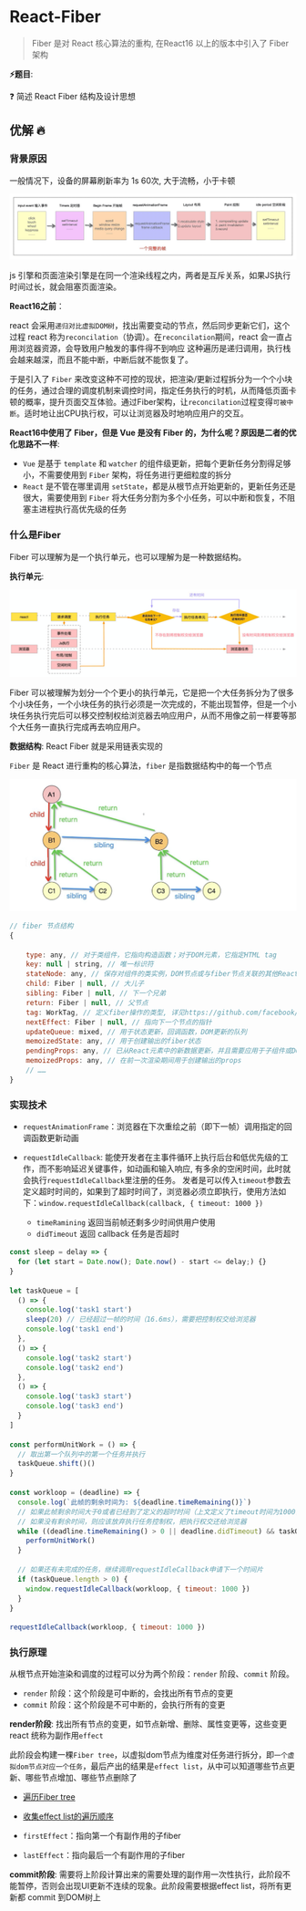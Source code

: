 # React-Fiber

> Fiber 是对 React 核心算法的重构, 在React16 以上的版本中引入了 Fiber 架构

**⚡题目**:

❓ 简述 React Fiber 结构及设计思想

## 优解 🔥

### 背景原因

一般情况下，设备的屏幕刷新率为 1s 60次, 大于流畅，小于卡顿

![完整的一帧浏览器页面渲染引擎](./belt-render.jpg)

js 引擎和页面渲染引擎是在同一个渲染线程之内，两者是互斥关系，如果JS执行时间过长，就会阻塞页面渲染。

**React16之前**：

react 会采用`递归对比虚拟DOM树`，找出需要变动的节点，然后同步更新它们，这个过程 react 称为`reconcilation`（协调）。在`reconcilation`期间，react 会一直占用浏览器资源，会导致用户触发的事件得不到响应
这种遍历是递归调用，执行栈会越来越深，而且不能中断，中断后就不能恢复了。

于是引入了 `Fiber` 来改变这种不可控的现状，把渲染/更新过程拆分为一个个小块的任务，通过合理的调度机制来调控时间，指定任务执行的时机，从而降低页面卡顿的概率，提升页面交互体验。通过Fiber架构，让`reconcilation`过程变得`可被中断`。适时地让出CPU执行权，可以让浏览器及时地响应用户的交互。

**React16中使用了 Fiber，但是 Vue 是没有 Fiber 的，为什么呢？原因是二者的优化思路不一样**:

- `Vue` 是基于 `template` 和 `watcher` 的组件级更新，把每个更新任务分割得足够小，不需要使用到 `Fiber` 架构，将任务进行更细粒度的拆分
- `React` 是不管在哪里调用 `setState`，都是从根节点开始更新的，更新任务还是很大，需要使用到 `Fiber` 将大任务分割为多个小任务，可以中断和恢复，不阻塞主进程执行高优先级的任务

### 什么是Fiber

Fiber 可以理解为是一个执行单元，也可以理解为是一种数据结构。

**执行单元**:

![React Fiber 与浏览器的核心交互流程](./fiber-run.png)

Fiber 可以被理解为划分一个个更小的执行单元，它是把一个大任务拆分为了很多个小块任务，一个小块任务的执行必须是一次完成的，不能出现暂停，但是一个小块任务执行完后可以移交控制权给浏览器去响应用户，从而不用像之前一样要等那个大任务一直执行完成再去响应用户。

**数据结构**: React Fiber 就是采用链表实现的

`Fiber` 是 React 进行重构的核心算法，`fiber` 是指数据结构中的每一个节点

![fiber 结构](./fiber-link.jpg)

```js
// fiber 节点结构
{
    
    type: any, // 对于类组件，它指向构造函数；对于DOM元素，它指定HTML tag
    key: null | string, // 唯一标识符
    stateNode: any, // 保存对组件的类实例，DOM节点或与fiber节点关联的其他React元素类型的引用
    child: Fiber | null, // 大儿子
    sibling: Fiber | null, // 下一个兄弟
    return: Fiber | null, // 父节点
    tag: WorkTag, // 定义fiber操作的类型, 详见https://github.com/facebook/react/blob/master/packages/react-reconciler/src/ReactWorkTags.js
    nextEffect: Fiber | null, // 指向下一个节点的指针
    updateQueue: mixed, // 用于状态更新，回调函数，DOM更新的队列
    memoizedState: any, // 用于创建输出的fiber状态
    pendingProps: any, // 已从React元素中的新数据更新，并且需要应用于子组件或DOM元素的props
    memoizedProps: any, // 在前一次渲染期间用于创建输出的props
    // ……     
}

```

### 实现技术

- `requestAnimationFrame`：浏览器在下次重绘之前（即下一帧）调用指定的回调函数更新动画
- `requestIdleCallback`: 能使开发者在主事件循环上执行后台和低优先级的工作，而不影响延迟关键事件，如动画和输入响应, 有多余的空闲时间，此时就会执行`requestIdleCallback`里注册的任务。
发者是可以传入`timeout`参数去定义超时时间的，如果到了超时时间了，浏览器必须立即执行，使用方法如下：`window.requestIdleCallback(callback, { timeout: 1000 })`

  - `timeRamining` 返回当前帧还剩多少时间供用户使用
  - `didTimeout` 返回 callback 任务是否超时

```js
const sleep = delay => {
  for (let start = Date.now(); Date.now() - start <= delay;) {}
}

let taskQueue = [
  () => {
    console.log('task1 start')
    sleep(20) // 已经超过一帧的时间（16.6ms），需要把控制权交给浏览器
    console.log('task1 end')
  },
  () => {
    console.log('task2 start')
    console.log('task2 end')
  },
  () => {
    console.log('task3 start')
    console.log('task3 end')
  }
]

const performUnitWork = () => {
  // 取出第一个队列中的第一个任务并执行
  taskQueue.shift()()
}

const workloop = (deadline) => {
  console.log(`此帧的剩余时间为: ${deadline.timeRemaining()}`)
  // 如果此帧剩余时间大于0或者已经到了定义的超时时间（上文定义了timeout时间为1000，到达时间时必须强制执行），且当时存在任务，则直接执行这个任务
  // 如果没有剩余时间，则应该放弃执行任务控制权，把执行权交还给浏览器
  while ((deadline.timeRemaining() > 0 || deadline.didTimeout) && taskQueue.length > 0) {
    performUnitWork()
  }

  // 如果还有未完成的任务，继续调用requestIdleCallback申请下一个时间片
  if (taskQueue.length > 0) {
    window.requestIdleCallback(workloop, { timeout: 1000 })
  }
}

requestIdleCallback(workloop, { timeout: 1000 })
```

### 执行原理

从根节点开始渲染和调度的过程可以分为两个阶段：`render` 阶段、`commit` 阶段。

- `render` 阶段：这个阶段是可中断的，会找出所有节点的变更
- `commit` 阶段：这个阶段是不可中断的，会执行所有的变更

**render阶段**: 找出所有节点的变更，如节点新增、删除、属性变更等，这些变更 react 统称为副作用`effect`

此阶段会构建一棵`Fiber tree`，以虚拟dom节点为维度对任务进行拆分，即`一个虚拟dom节点对应一个任务`，最后产出的结果是`effect list`，从中可以知道哪些节点更新、哪些节点增加、哪些节点删除了

- [遍历Fiber tree](./fiber-traverse.jpg)
- [收集effect list的遍历顺序](./effect-list.png)

- `firstEffect`：指向第一个有副作用的子fiber
- `lastEffect`：指向最后一个有副作用的子fiber

**commit阶段**: 需要将上阶段计算出来的需要处理的副作用一次性执行，此阶段不能暂停，否则会出现UI更新不连续的现象。此阶段需要根据effect list，将所有更新都 commit 到DOM树上
